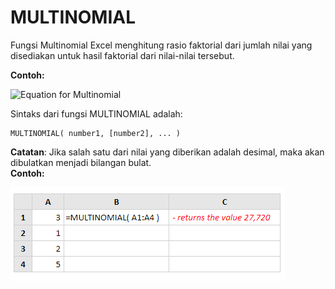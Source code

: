 # MULTINOMIAL

Fungsi Multinomial Excel menghitung rasio faktorial dari jumlah nilai yang disediakan untuk hasil faktorial dari nilai-nilai tersebut.

**Contoh:** 

![Equation for Multinomial](https://www.excelfunctions.net/images/multinomial_equation.png)

Sintaks dari fungsi MULTINOMIAL adalah:

```text
MULTINOMIAL( number1, [number2], ... )
```

**Catatan**: Jika salah satu dari nilai yang diberikan adalah desimal, maka akan dibulatkan menjadi bilangan bulat.  
**Contoh:**

![](../.gitbook/assets/multinomial.PNG)

